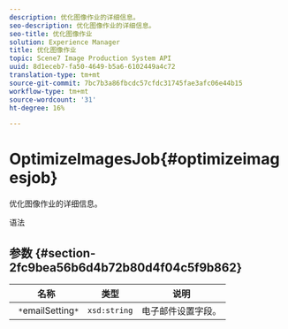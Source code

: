 ```yaml
---
description: 优化图像作业的详细信息。
seo-description: 优化图像作业的详细信息。
seo-title: 优化图像作业
solution: Experience Manager
title: 优化图像作业
topic: Scene7 Image Production System API
uuid: 8d1eceb7-fa50-4649-b5a6-6102449a4c72
translation-type: tm+mt
source-git-commit: 7bc7b3a86fbcdc57cfdc31745fae3afc06e44b15
workflow-type: tm+mt
source-wordcount: '31'
ht-degree: 16%

---
```



# OptimizeImagesJob{#optimizeimagesjob}

优化图像作业的详细信息。

语法

## 参数 {#section-2fc9bea56b6d4b72b80d4f04c5f9b862}

| 名称 | 类型 | 说明 |
|---|---|---|
| ` *`emailSetting`*` | `xsd:string` | 电子邮件设置字段。 |

